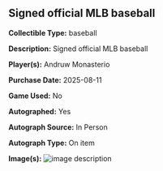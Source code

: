 ## Signed official MLB baseball

**Collectible Type:** baseball

**Description:** Signed official MLB baseball

**Player(s):** Andruw Monasterio

**Purchase Date:** 2025-08-11

**Game Used:** No

**Autographed:** Yes

**Autograph Source:** In Person

**Autograph Type:** On item

**Image(s):** 
![image description](/public/images/collectibles/andruw-monasterio-signed-ball.jpg)

